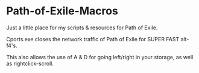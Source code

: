 # Path-of-Exile-Macros

Just a little place for my scripts &amp; resources for Path of Exile.

Cports.exe closes the network traffic of Path of Exile for SUPER FAST alt-f4's. 

This also allows the use of A & D for going left/right in your storage, as well as rightclick-scroll. 
